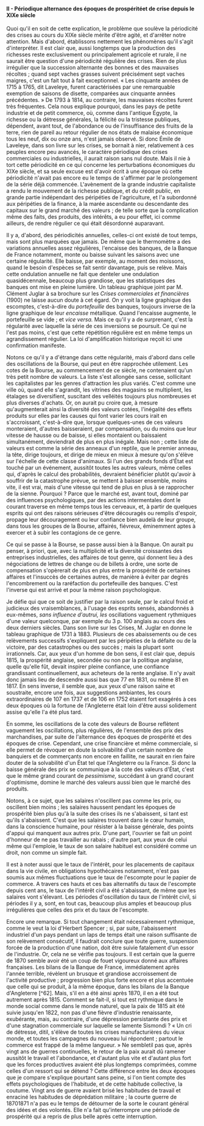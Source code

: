 #### II - Périodique alternance des époques de prospéritéet de crise depuis le XIXe siècle

Quoi qu'il en soit de cette explication, le problème que soulève la périodicité des crises au cours du XIXe siècle mérite d'être agité, et d'arrêter notre attention. Mais d'abord, établissons nettement les phénomènes qu'il s'agit d'interpréter. Il est clair que, aussi longtemps que la production des richesses reste exclusivement ou principalement agricole et rurale, il ne saurait être question d'une périodicité régulière des crises. Rien de plus irrégulier que la succession alternante des bonnes et des mauvaises récoltes ; quand sept vaches grasses suivent précisément sept vaches maigres, c'est un fait tout à fait exceptionnel. « Les cinquante années de 1715 à 1765, dit Laveleye, furent caractérisées par une remarquable exemption de saisons de disette, comparées aux cinquante années précédentes. » De 1793 à 1814, au contraire, les mauvaises récoltes furent très fréquentes. Cela nous explique pourquoi, dans les pays de petite industrie et de petit commerce, où, comme dans l'antique Égypte, la richesse ou la détresse générales, la félicité ou la tristesse publiques, dépendent, avant tout, de l'abondance ou de l'insuffisance des fruits de la terre, rien de pareil au retour régulier de nos états de malaise économique tous les neuf, dix ou onze ans, n'est jamais observé. Si donc Émile de Laveleye, dans son livre sur les crises, se bornait à nier, relativement à ces peuples encore peu avancés, le caractère périodique des crises commerciales ou industrielles, il aurait raison sans nul doute. Mais il nie à tort cette périodicité en ce qui concerne les perturbations économiques du XIXe siècle, et sa seule excuse est d'avoir écrit à une époque où cette périodicité n'avait pas encore eu le temps de s'affirmer par le prolongement de la série déjà commencée. L'avènement de la grande industrie capitaliste a rendu le mouvement de la richesse publique, et du crédit public, en grande partie indépendant des péripéties de l'agriculture, et l'a subordonné aux péripéties de la finance, à la marée ascendante ou descendante des capitaux sur le grand marché des valeurs ; de telle sorte que la complication même des faits, des produits, des intérêts, a eu pour effet, ici comme ailleurs, de rendre régulier ce qui était désordonné auparavant.

Il y a, d'abord, des périodicités annuelles, celles-ci ont existé de tout temps, mais sont plus marquées que jamais. De même que le thermomètre a des variations annuelles assez régulières, l'encaisse des banques, de la Banque de France notamment, monte ou baisse suivant les saisons avec une certaine régularité. Elle baisse, par exemple, au moment des moissons, quand le besoin d'espèces se fait sentir davantage, puis se relève. Mais cette ondulation annuelle ne fait que denteler une ondulation quasidécennale, beaucoup plus grandiose, que les statistiques des banques ont mise en pleine lumière. Un tableau graphique joint par M. Clément Juglar à sa brochure sur les _Crises commerciales et financières_ (1900) ne laisse aucun doute à cet égard. On y voit la ligne graphique des escomptes, c'est-à-dire du _portefeuille_ des banques, toujours inverse de la ligne graphique de leur _encaisse_ métallique. Quand l'encaisse augmente, le portefeuille se vide ; et _vice versa._ Mais ce qu'il y a de surprenant, c'est la régularité avec laquelle la série de ces inversions se poursuit. Ce qui ne l'est pas moins, c'est que cette répétition régulière est en même temps un agrandissement régulier. La loi d'amplification historique reçoit ici une confirmation manifeste.

Notons ce qu'il y a d'étrange dans cette régularité, mais d'abord dans celle des oscillations de la Bourse, qui peut en être rapprochée utilement. Les cotes de la Bourse, au commencement de ce siècle, ne contenaient qu'un très petit nombre de valeurs. La liste s'est allongée sans cesse, sollicitant les capitalistes par les genres d'attraction les plus variés. C'est comme une ville où, quand elle s'agrandit, les vitrines des magasins se multiplient, les étalages se diversifient, suscitant des velléités toujours plus nombreuses et plus diverses d'achats. Or, on aurait pu croire que, à mesure qu'augmenterait ainsi la diversité des valeurs cotées, l'inégalité des effets produits sur elles par les causes qui font varier les cours irait en s'accroissant, c'est-à-dire que, lorsque quelques-unes de ces valeurs monteraient, d'autres baisseraient, par compensation, ou du moins que leur vitesse de hausse ou de baisse, si elles montaient ou baissaient simultanément, deviendrait de plus en plus inégale. Mais non ; cette liste de valeurs est comme la série des anneaux d'un reptile, que le premier anneau, la tête, dirige toujours, et dirige de mieux en mieux à mesure qu'on s'élève sur l'échelle de cette classe d'animaux. Si l'un des grands fonds d'État est touché par un événement, aussitôt toutes les autres valeurs, même celles qui, d'après le calcul des probabilités, devraient bénéficier plutôt qu'avoir à souffrir de la catastrophe prévue, se mettent à baisser ensemble, moins vite, il est vrai, mais d'une vitesse qui tend de plus en plus à se rapprocher de la sienne. Pourquoi ? Parce que le marché est, avant tout, dominé par des influences psychologiques, par des actions intermentales dont le courant traverse en même temps tous les cerveaux, et, à partir de quelques esprits qui ont des raisons sérieuses d'être découragés ou remplis d'espoir, propage leur découragement ou leur confiance bien audelà de leur groupe, dans tous les groupes de la Bourse, affairés, fiévreux, éminemment aptes à exercer et à subir les contagions de ce genre.

Ce qui se passe à la Bourse, se passe aussi bien à la Banque. On aurait pu penser, à priori, que, avec la multiplicité et la diversité croissantes des entreprises industrielles, des affaires de tout genre, qui donnent lieu à des négociations de lettres de change ou de billets à ordre, une sorte de compensation s'opèrerait de plus en plus entre la prospérité de certaines affaires et l'insuccès de certaines autres, de manière à éviter par degrés l'encombrement ou la raréfaction du portefeuille des banques. C'est l'inverse qui est arrivé et pour la même raison psychologique.

Je défie qui que ce soit de justifier par la raison seule, par le calcul froid et judicieux des vraisemblances, à l'usage des esprits sensés, abandonnés à eux-mêmes, _sans influence d'autrui, les_ oscillations vaguement rythmiques d'une valeur quelconque, par exemple du 3 p. 100 anglais au cours des deux derniers siècles. Dans son livre sur les Crises, M. Juglar en donne le tableau graphique de 1731 à 1883\. Plusieurs de ces abaissements ou de ces relèvements successifs s'expliquent par les péripéties de la défaite ou de la victoire, par des catastrophes ou des succès ; mais la plupart sont irrationnels. Car, aux yeux d'un homme de bon sens, il est clair que, depuis 1815, la prospérité anglaise, secondée ou non par la politique anglaise, quelle qu'elle fût, devait inspirer pleine confiance, une confiance grandissant continuellement, aux acheteurs de la rente anglaise. Il n'y avait donc jamais lieu de descendre aussi bas que 77 en 1831, ou même 81 en 1817\. En sens inverse, il semble que, aux yeux d'une raison saine et soustraite, encore une fois, aux suggestions ambiantes, les cours extraordinaires de 107 en 1737 et de 106 en 1752 étaient fort exagérés à ces deux époques où la fortune de l'Angleterre était loin d'être aussi solidement assise qu'elle l'a été plus tard.

En somme, les oscillations de la cote des valeurs de Bourse reflètent vaguement les oscillations, plus régulières, de l'ensemble des prix des marchandises, par suite de l'alternance des époques de prospérité et des époques de crise. Cependant, une crise financière et même commerciale, si elle permet de révoquer en doute la solvabilité d'un certain nombre de banquiers et de commerçants non encore en faillite, ne saurait en rien faire douter de la solvabilité d'un État tel que l'Angleterre ou la France. Si donc la baisse générale des prix se communique à la cote des valeurs d'État, c'est que le même grand courant de _pessimisme,_ succédant à un grand courant d'optimisme, domine le marché des valeurs aussi bien que le marché des produits.

Notons, à ce sujet, que les salaires n'oscillent pas comme les prix, ou oscillent bien moins ; les salaires haussent pendant les époques de prospérité bien plus qu'à la suite des crises ils ne s'abaissent, si tant est qu'ils s'abaissent. C'est que les salaires trouvent dans le cœur humain, dans la conscience humaine, pour résister à la baisse générale, des points d'appui qui manquent aux autres prix. D'une part, l'ouvrier se fait un point d'honneur de ne pas travailler au rabais ; d'autre part, aux yeux de celui même qui l'emploie, le taux de son salaire habituel est considéré comme un droit, non comme un simple fait.

Il est à noter aussi que le taux de l'intérêt, pour les placements de capitaux dans la vie civile, en obligations hypothécaires notamment, n'est pas soumis aux mêmes fluctuations que le taux de l'escompte pour le papier de commerce. A travers ces hauts et ces bas alternatifs du taux de l'escompte depuis cent ans, le taux de l'intérêt civil a été s'abaissant, de même que les salaires vont s'élevant. Les périodes d'oscillation du taux de l'intérêt civil, si périodes il y a, sont, en tout cas, beaucoup plus amples et beaucoup plus irrégulières que celles des prix et du taux de l'escompte.

Encore une remarque. Si tout changement était nécessairement rythmique, comme le veut la loi d'Herbert Spencer ; si, par suite, l'abaissement industriel d'un pays pendant un laps de temps était une raison suffisante de son relèvement consécutif, il faudrait conclure que toute guerre, suspension forcée de la production d'une nation, doit être suivie fatalement d'un essor de l'industrie. Or, cela ne se vérifie pas toujours. Il est certain que la guerre de 1870 semble avoir été un coup de fouet vigoureux donné aux affaires françaises. Les bilans de la Banque de France, immédiatement après l'année terrible, révèlent un brusque et grandiose accroissement de l'activité productive ; progression bien plus forte encore et plus accentuée que celle qui se produit, à la même époque, dans les bilans de la Banque d'Angleterre [^62]. Mais, s'il en a été ainsi après 1870, il en a été tout autrement après 1815\. Comment se fait-il, si tout est rythmique dans le monde social comme dans le monde naturel, que la paix de 1815 ait été suivie jusqu'en 1822, non pas d'une fièvre d'industrie renaissante, exubérante, mais, au contraire, d'une dépression persistante des prix et d'une stagnation commerciale sur laquelle se lamente Sismondi ? « Un cri de détresse, ditil, s'élève de toutes les crises manufacturières du vieux monde, et toutes les campagnes du nouveau lui répondent ; partout le commerce est frappé de la même langueur. » Ne sembletil pas que, après vingt ans de guerres continuelles, le retour de la paix aurait dû ramener aussitôt le travail et l'abondance, et d'autant plus vite et d'autant plus fort que les forces productives avaient été plus longtemps comprimées, comme celles d'un ressort qui se détend ? Cette différence entre les deux époques que je compare s'explique pourtant sans peine, si l'on tient compte des effets psychologiques de l'habitude, et de cette habitude collective, la coutume. Vingt ans de guerre avaient brisé les habitudes de travail et enraciné les habitudes de déprédation militaire ; la courte guerre de 18701871 n'a pas eu le temps de détourner de la sorte le courant général des idées et des volontés. Elle n'a fait qu'interrompre une période de prospérité qui a repris de plus belle après cette interruption.
